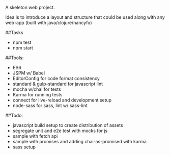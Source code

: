 A skeleton web project.

Idea is to introduce a layout and structure that could be used along
with any web-app (built with java/clojure/nancyfx)


##Tasks

* npm test
* npm start

##Tools:

* ES6
* JSPM w/ Babel
* EditorConfig for code format consistency
* standard & gulp-standard for javascript lint
* mocha w/chai for tests
* Karma for running tests
* connect for live-reload and development setup
* node-sass for sass, lint w/ sass-lint

##Todo:

* javascript build setup to create distribution of assets
* segregate unit and e2e test with mocks for js
* sample with fetch api
* sample with promises and adding chai-as-promised with karma
* sass setup
